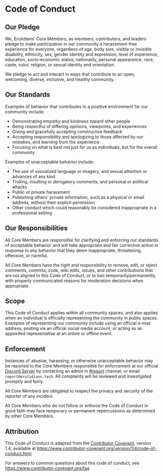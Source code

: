 # Code of Conduct

## Our Pledge

We, Erutidians' Core Members, as members, contributors, and leaders pledge to make participation in our community a harassment-free experience for everyone, regardless of age, body size, visible or invisible disability, ethnicity, sex, gender identity and expression, level of experience, education, socio-economic status, nationality, personal appearance, race, caste, color, religion, or sexual identity and orientation.

We pledge to act and interact in ways that contribute to an open, welcoming, diverse, inclusive, and healthy community.

## Our Standards

Examples of behavior that contributes to a positive environment for our
community include:

- Demonstrating empathy and kindness toward other people
- Being respectful of differing opinions, viewpoints, and experiences
- Giving and gracefully accepting constructive feedback
- Accepting responsibility and apologizing to those affected by our mistakes,
  and learning from the experience
- Focusing on what is best not just for us as individuals, but for the overall
  community

Examples of unacceptable behavior include:

- The use of sexualized language or imagery, and sexual attention or advances of any kind
- Trolling, insulting or derogatory comments, and personal or political attacks
- Public or private harassment
- Publishing others' private information, such as a physical or email address, without their explicit permission
- Other conduct which could reasonably be considered inappropriate in a professional setting

## Our Responsibilities

All Core Members are responsible for clarifying and enforcing our standards of acceptable behavior and will take appropriate and fair corrective action in response to any behavior that they deem inappropriate, threatening, offensive, or harmful.

All Core Members have the right and responsibility to remove, edit, or reject comments, commits, code, wiki edits, issues, and other contributions that are not aligned to this Code of Conduct, or to ban temporarily/permanently, with properly communicated reasons for moderation decisions when appropriate.

## Scope

This Code of Conduct applies within all community spaces, and also applies when an individual is officially representing the community in public spaces. Examples of representing our community include using an official e-mail address, posting via an official social media account, or acting as an appointed representative at an online or offline event.

## Enforcement

Instances of abusive, harassing, or otherwise unacceptable behavior may be reported to the Core Members responsible for enforcement at our official [Discord Server](https://dub.sh/Discord-Erutidians) by contacting an admin in [#report](https://discord.com/channels/972258637378625597/996868532430184488) channel, or email `report@erutidians.tech`. All complaints will be reviewed and investigated promptly and fairly.

All Core Members are obligated to respect the privacy and security of the reporter of any incident.

All Core Members who do not follow or enforce the Code of Conduct in good faith may face temporary or permanent repercussions as determined by other Core Members.

## Attribution

This Code of Conduct is adapted from the [Contributor Covenant][homepage], version 1.4,
available at https://www.contributor-covenant.org/version/1/4/code-of-conduct.html

[homepage]: https://www.contributor-covenant.org

For answers to common questions about this code of conduct, see
https://www.contributor-covenant.org/faq
